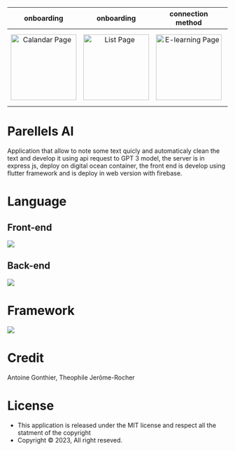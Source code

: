 onboarding               |  onboarding               | connection method | signin | signup | note
:-------------------------:|:-------------------------:|:-------------------------:|:-------------------------:|:-------------------------:|:-------------------------:|
<img src="https://is2-ssl.mzstatic.com/image/thumb/PurpleSource123/v4/e8/3c/9a/e83c9a67-f461-d762-ae24-c393ce09829c/114f5c68-73ea-481f-bd25-8308ad27f3c5_Simulator_Screen_Shot_-_iPhone_14_Plus_-_2023-01-06_at_18.55.26.png/1284x2778bb.png" alt="Calandar Page" width="150"/>|<img src="https://is4-ssl.mzstatic.com/image/thumb/PurpleSource113/v4/b8/0e/03/b80e0367-9d5d-0274-8c56-aeb10b85abe0/eb0d282a-a7bd-4594-80e6-7a8786add4d5_Simulator_Screen_Shot_-_iPhone_14_Plus_-_2023-01-06_at_18.55.39.png/1284x2778bb.png" alt="List Page" width="150"/>|<img src="https://is2-ssl.mzstatic.com/image/thumb/PurpleSource123/v4/d5/5b/a9/d55ba9e5-0a47-55cc-41bf-50b994b26670/701e66ad-e065-4773-a3ca-5ded0884fb84_Simulator_Screen_Shot_-_iPhone_14_Plus_-_2023-01-06_at_18.59.36.png/1284x2778bb.png" alt="E-learning Page" width="150"/>|<img src="https://is5-ssl.mzstatic.com/image/thumb/PurpleSource123/v4/fe/f9/2d/fef92d0b-31e2-4d4f-1ab9-6cfa6da306d0/d89ed843-daaa-482d-96de-3be44fc4c3c3_Simulator_Screen_Shot_-_iPhone_14_Plus_-_2023-01-06_at_18.56.39.png/1284x2778bb.png" alt="E-learning Page" width="150"/>|<img src="https://is1-ssl.mzstatic.com/image/thumb/PurpleSource113/v4/5d/9f/10/5d9f10a4-ea79-f85f-c5c1-c4cabb885d6e/b9b60069-7fff-4bc1-b518-bafe717ce330_Simulator_Screen_Shot_-_iPhone_14_Plus_-_2023-01-06_at_18.55.48.png/1284x2778bb.png" alt="E-learning Page" width="150"/>|<img src="https://is1-ssl.mzstatic.com/image/thumb/PurpleSource113/v4/5d/9f/10/5d9f10a4-ea79-f85f-c5c1-c4cabb885d6e/b9b60069-7fff-4bc1-b518-bafe717ce330_Simulator_Screen_Shot_-_iPhone_14_Plus_-_2023-01-06_at_18.55.48.png/1284x2778bb.png" alt="E-learning Page" width="150"/>-

# Parellels AI

Application that allow to note some text quicly and automaticaly clean the text and develop it using api request to GPT 3 model, the server is in express js, deploy on digital ocean container, the front end is develop using flutter framework and is deploy in web version with firebase.

# Language

## Front-end
<img src="https://skillicons.dev/icons?i=dart,kotlin,swift,html,css" />

## Back-end
<img src="https://skillicons.dev/icons?i=firebase,js,nodejs,express" />

# Framework
<img src="https://skillicons.dev/icons?i=flutter,express" />

# Credit
  
Antoine Gonthier, Theophile Jerôme-Rocher
  
# License

- This application is released under the MIT license and respect all the statment of the copyright
- Copyright © 2023, All right reseved.

